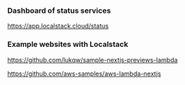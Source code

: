 ### Dashboard of status services
https://app.localstack.cloud/status

### Example websites with Localstack

https://github.com/lukqw/sample-nextjs-previews-lambda

https://github.com/aws-samples/aws-lambda-nextjs
